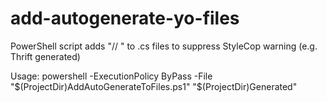 add-autogenerate-yo-files
=========================

PowerShell script adds "// <auto-generated />" to .cs files to suppress StyleCop warning (e.g. Thrift generated)

Usage: powershell -ExecutionPolicy ByPass -File "$(ProjectDir)AddAutoGenerateToFiles.ps1" "$(ProjectDir)Generated"
